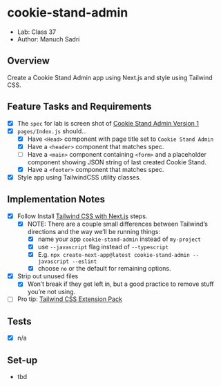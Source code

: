 # cookie-stand-admin

- Lab: Class 37
- Author: Manuch Sadri

## Overview

Create a Cookie Stand Admin app using Next.js and style using Tailwind CSS.

## Feature Tasks and Requirements

- [X] The `spec` for lab is screen shot of [Cookie Stand Admin Version 1](https://codefellows.github.io/code-401-python-guide/curriculum/class-37/lab/cookie-stand-admin-version-1.png)
- [X] `pages/Index.js` should…
  - [X] Have `<Head>` component with page title set to `Cookie Stand Admin`
  - [X] Have a `<header>` component that matches spec.
  - [ ] Have a `<main>` component containing `<form>` and a placeholder component showing JSON string of last created Cookie Stand.
  - [X] Have a `<footer>` component that matches spec.
- [X] Style app using TailwindCSS utility classes.

## Implementation Notes

- [X] Follow Install [Tailwind CSS with Next.js](https://tailwindcss.com/docs/guides/nextjs) steps.
  - [X] NOTE: There are a couple small differences between Tailwind’s directions and the way we’ll be running things:
    - [X] name your app `cookie-stand-admin` instead of `my-project`
    - [X] use `--javascript` flag instead of `--typescript`
    - [X] E.g. `npx create-next-app@latest cookie-stand-admin --javascript --eslint`
    - [X] choose `no` or the default for remaining options.
- [X] Strip out unused files
  - [X] Won’t break if they get left in, but a good practice to remove stuff you’re not using.
- [ ] Pro tip: [Tailwind CSS Extension Pack](https://marketplace.visualstudio.com/items?itemName=andrewmcodes.tailwindcss-extension-pack)

## Tests

- [X] n/a

## Set-up

- tbd
